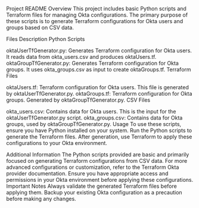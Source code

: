 Project README
Overview
This project includes basic Python scripts and Terraform files for managing Okta configurations. The primary purpose of these scripts is to generate Terraform configurations for Okta users and groups based on CSV data.

Files Description
Python Scripts

oktaUserTfGenerator.py: Generates Terraform configuration for Okta users. It reads data from okta_users.csv and produces oktaUsers.tf.
oktaGroupTfGenerator.py: Generates Terraform configuration for Okta groups. It uses okta_groups.csv as input to create oktaGroups.tf.
Terraform Files

oktaUsers.tf: Terraform configuration for Okta users. This file is generated by oktaUserTfGenerator.py.
oktaGroups.tf: Terraform configuration for Okta groups. Generated by oktaGroupTfGenerator.py.
CSV Files

okta_users.csv: Contains data for Okta users. This is the input for the oktaUserTfGenerator.py script.
okta_groups.csv: Contains data for Okta groups, used by oktaGroupTfGenerator.py.
Usage
To use these scripts, ensure you have Python installed on your system. Run the Python scripts to generate the Terraform files. After generation, use Terraform to apply these configurations to your Okta environment.

Additional Information
The Python scripts provided are basic and primarily focused on generating Terraform configurations from CSV data.
For more advanced configurations or customization, refer to the Terraform Okta provider documentation.
Ensure you have appropriate access and permissions in your Okta environment before applying these configurations.
Important Notes
Always validate the generated Terraform files before applying them.
Backup your existing Okta configuration as a precaution before making any changes.